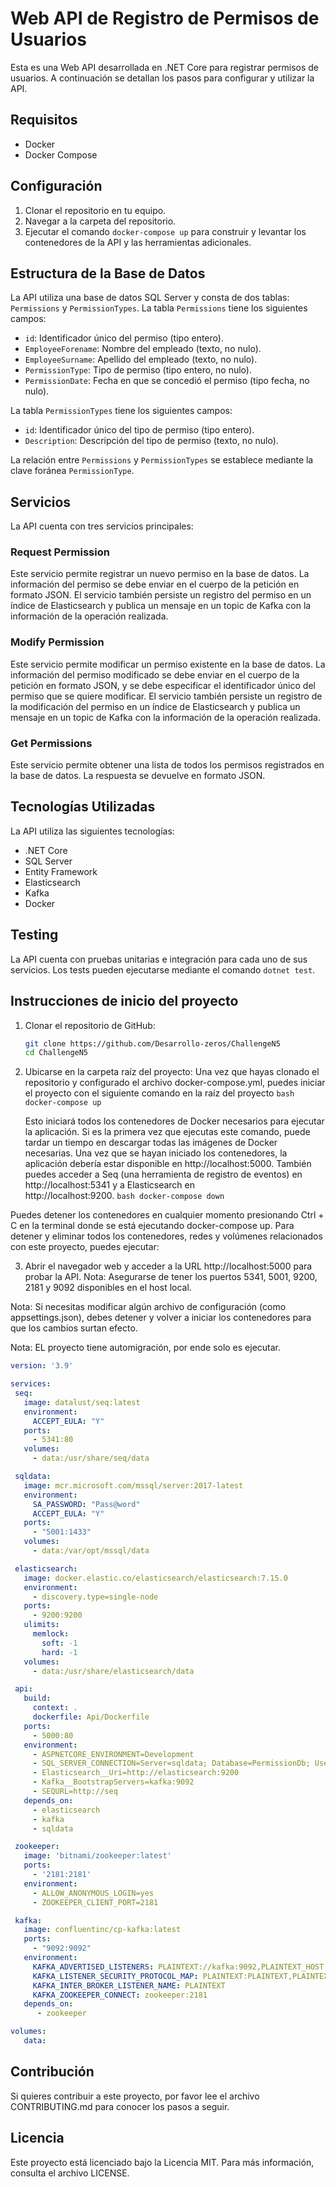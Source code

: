 # Web API de Registro de Permisos de Usuarios

Esta es una Web API desarrollada en .NET Core para registrar permisos de usuarios. A continuación se detallan los pasos para configurar y utilizar la API.

## Requisitos

- Docker
- Docker Compose

## Configuración

1. Clonar el repositorio en tu equipo.
2. Navegar a la carpeta del repositorio.
3. Ejecutar el comando `docker-compose up` para construir y levantar los contenedores de la API y las herramientas adicionales.

## Estructura de la Base de Datos

La API utiliza una base de datos SQL Server y consta de dos tablas: `Permissions` y `PermissionTypes`. La tabla `Permissions` tiene los siguientes campos:

- `id`: Identificador único del permiso (tipo entero).
- `EmployeeForename`: Nombre del empleado (texto, no nulo).
- `EmployeeSurname`: Apellido del empleado (texto, no nulo).
- `PermissionType`: Tipo de permiso (tipo entero, no nulo).
- `PermissionDate`: Fecha en que se concedió el permiso (tipo fecha, no nulo).

La tabla `PermissionTypes` tiene los siguientes campos:

- `id`: Identificador único del tipo de permiso (tipo entero).
- `Description`: Descripción del tipo de permiso (texto, no nulo).

La relación entre `Permissions` y `PermissionTypes` se establece mediante la clave foránea `PermissionType`.

## Servicios

La API cuenta con tres servicios principales:

### Request Permission

Este servicio permite registrar un nuevo permiso en la base de datos. La información del permiso se debe enviar en el cuerpo de la petición en formato JSON. El servicio también persiste un registro del permiso en un índice de Elasticsearch y publica un mensaje en un topic de Kafka con la información de la operación realizada.

### Modify Permission

Este servicio permite modificar un permiso existente en la base de datos. La información del permiso modificado se debe enviar en el cuerpo de la petición en formato JSON, y se debe especificar el identificador único del permiso que se quiere modificar. El servicio también persiste un registro de la modificación del permiso en un índice de Elasticsearch y publica un mensaje en un topic de Kafka con la información de la operación realizada.

### Get Permissions

Este servicio permite obtener una lista de todos los permisos registrados en la base de datos. La respuesta se devuelve en formato JSON.

## Tecnologías Utilizadas

La API utiliza las siguientes tecnologías:

- .NET Core
- SQL Server
- Entity Framework
- Elasticsearch
- Kafka
- Docker

## Testing

La API cuenta con pruebas unitarias e integración para cada uno de sus servicios. Los tests pueden ejecutarse mediante el comando `dotnet test`.


## Instrucciones de inicio del proyecto

1. Clonar el repositorio de GitHub:

   ```bash
   git clone https://github.com/Desarrollo-zeros/ChallengeN5
   cd ChallengeN5
2. Ubicarse en la carpeta raíz del proyecto:
   Una vez que hayas clonado el repositorio y configurado el archivo docker-compose.yml, puedes iniciar el proyecto con el siguiente comando en la raíz del proyecto
   ```bash docker-compose up  ```
   
   Esto iniciará todos los contenedores de Docker necesarios para ejecutar la aplicación. Si es la primera vez que ejecutas este comando, puede tardar un tiempo en descargar todas las imágenes de Docker necesarias.
   Una vez que se hayan iniciado los contenedores, la aplicación debería estar disponible en http://localhost:5000. También puedes acceder a Seq (una herramienta de registro de eventos) en http://localhost:5341 y a Elasticsearch en   
   http://localhost:9200.
  ```bash docker-compose down  ```


Puedes detener los contenedores en cualquier momento presionando Ctrl + C en la terminal donde se está ejecutando docker-compose up. Para detener y eliminar todos los contenedores, redes y volúmenes relacionados con este proyecto, puedes ejecutar:

3. Abrir el navegador web y acceder a la URL http://localhost:5000 para probar la API.
Nota: Asegurarse de tener los puertos 5341, 5001, 9200, 2181 y 9092 disponibles en el host local.


Nota: Si necesitas modificar algún archivo de configuración (como appsettings.json), debes detener y volver a iniciar los contenedores para que los cambios surtan efecto.

Nota: EL proyecto tiene automigración, por ende solo es ejecutar.

 ```yml
version: '3.9'

services:
  seq:
    image: datalust/seq:latest
    environment:
      ACCEPT_EULA: "Y"
    ports:
      - 5341:80
    volumes:
      - data:/usr/share/seq/data

  sqldata:
    image: mcr.microsoft.com/mssql/server:2017-latest 
    environment:
      SA_PASSWORD: "Pass@word"
      ACCEPT_EULA: "Y"
    ports:
      - "5001:1433"
    volumes:
      - data:/var/opt/mssql/data

  elasticsearch:
    image: docker.elastic.co/elasticsearch/elasticsearch:7.15.0
    environment:
      - discovery.type=single-node
    ports:
      - 9200:9200
    ulimits:
      memlock:
        soft: -1
        hard: -1
    volumes:
      - data:/usr/share/elasticsearch/data

  api:
    build:
      context: .
      dockerfile: Api/Dockerfile
    ports:
      - 5000:80
    environment:
      - ASPNETCORE_ENVIRONMENT=Development
      - SQL_SERVER_CONNECTION=Server=sqldata; Database=PermissionDb; User=sa;Password=Pass@word;TrustServerCertificate=True;
      - Elasticsearch__Uri=http://elasticsearch:9200
      - Kafka__BootstrapServers=kafka:9092
      - SEQURL=http://seq
    depends_on:
      - elasticsearch
      - kafka
      - sqldata

  zookeeper:
    image: 'bitnami/zookeeper:latest'
    ports:
      - '2181:2181'
    environment:
      - ALLOW_ANONYMOUS_LOGIN=yes
      - ZOOKEEPER_CLIENT_PORT=2181

  kafka:
    image: confluentinc/cp-kafka:latest
    ports:
      - "9092:9092"
    environment:
      KAFKA_ADVERTISED_LISTENERS: PLAINTEXT://kafka:9092,PLAINTEXT_HOST://localhost:9093
      KAFKA_LISTENER_SECURITY_PROTOCOL_MAP: PLAINTEXT:PLAINTEXT,PLAINTEXT_HOST:PLAINTEXT
      KAFKA_INTER_BROKER_LISTENER_NAME: PLAINTEXT
      KAFKA_ZOOKEEPER_CONNECT: zookeeper:2181
    depends_on:
       - zookeeper

volumes:
    data:
 ```


## Contribución

Si quieres contribuir a este proyecto, por favor lee el archivo CONTRIBUTING.md para conocer los pasos a seguir.

## Licencia

Este proyecto está licenciado bajo la Licencia MIT. Para más información, consulta el archivo LICENSE.
